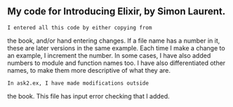 My code for Introducing Elixir, by Simon Laurent.
-------------------------------------------------

	I entered all this code by either copying from
the book, and/or hand entering changes. If a file
name has a number in it, these are later versions
in the same example. Each time I make a change to
an example, I increment the number. In some cases,
I have also added numbers to module and function
names too. I have also differentiated other names,
to make them more descriptive of what they are.

	In ask2.ex, I have made modifications outside
the book. This file has input error checking that
I added.
